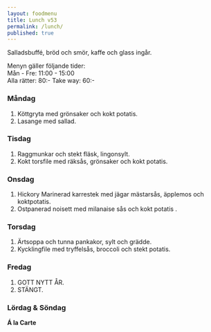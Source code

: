 ```yaml
---
layout: foodmenu
title: Lunch v53
permalink: /lunch/
published: true
---
```

Salladsbuffé, bröd och smör, kaffe och glass ingår.

Menyn gäller följande tider:  
Mån - Fre: 11:00 - 15:00  
Alla rätter: 80:- Take way: 60:-

### Måndag

1. Köttgryta med grönsaker och kokt potatis.
2. Lasange med sallad.

### Tisdag

1. Raggmunkar och stekt fläsk, lingonsylt.
2. Kokt torsfile med räksås, grönsaker och kokt potatis.

### Onsdag

1. Hickory Marinerad karrestek med jägar mästarsås, äpplemos och koktpotatis.
2. Ostpanerad noisett med milanaise sås och kokt potatis .

### Torsdag

1. Ärtsoppa och tunna pankakor, sylt och grädde.
2. Kycklingfile med tryffelsås, broccoli och stekt potatis.


### Fredag

1. GOTT NYTT ÅR.
2. STÄNGT.


### Lördag & Söndag

**Á la Carte**
